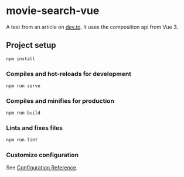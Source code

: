 # movie-search-vue

A test from an article on [dev.to](https://dev.to/blacksonic/build-a-movie-search-app-using-the-vue-composition-api-5218).
It uses the composition api from Vue 3.

## Project setup

```bash
npm install
```

### Compiles and hot-reloads for development

```bash
npm run serve
```

### Compiles and minifies for production

```bash
npm run build
```

### Lints and fixes files

```bash
npm run lint
```

### Customize configuration

See [Configuration Reference](https://cli.vuejs.org/config/).
